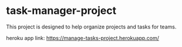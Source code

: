 # task-manager-project

This project is designed to help organize projects and tasks for teams.

heroku app link: https://manage-tasks-project.herokuapp.com/
